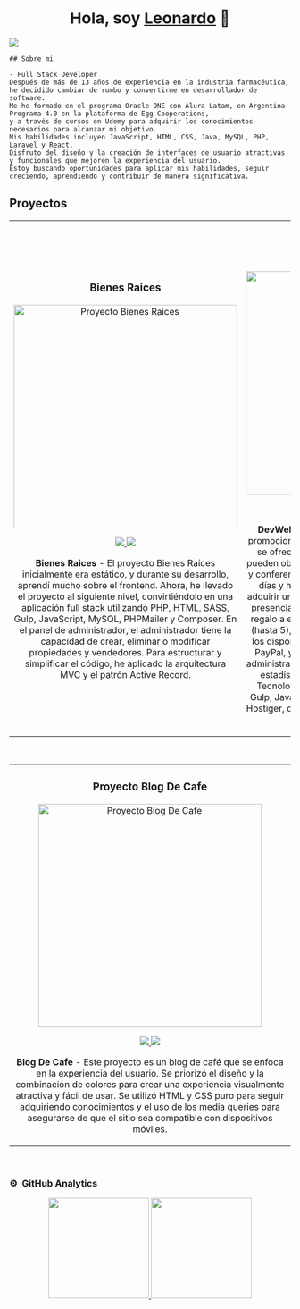 <div align="center">
<h1 align="center">Hola, soy <a href="https://webfreelancerlb.netlify.app/">Leonardo</a> 👋</h1>
</div>
<img src="https://i.imgur.com/Fv1uQkz.png">



    ## Sobre mi
    
    - Full Stack Developer
    Después de más de 13 años de experiencia en la industria farmacéutica, 
    he decidido cambiar de rumbo y convertirme en desarrollador de software.
    Me he formado en el programa Oracle ONE con Alura Latam, en Argentina Programa 4.0 en la plataforma de Egg Cooperations, 
    y a través de cursos en Udemy para adquirir los conocimientos necesarios para alcanzar mi objetivo. 
    Mis habilidades incluyen JavaScript, HTML, CSS, Java, MySQL, PHP, Laravel y React. 
    Disfruto del diseño y la creación de interfaces de usuario atractivas y funcionales que mejoren la experiencia del usuario. 
    Estoy buscando oportunidades para aplicar mis habilidades, seguir creciendo, aprendiendo y contribuir de manera significativa.


## Proyectos 
<table>
<tr>
<td width="50%">
<h3 align="center">Bienes Raices</h3>
<div align="center">
<a href="https://bienesraiceslb.online/" target="_blank"><img src="https://i.imgur.com/HqtWLYX.png" width="400" alt="Proyecto Bienes Raices"></a>
<p>
<a href="https://github.com/lbasualdo88/BienesRaicesMVC" target="_blank">
<img src="https://img.shields.io/badge/CÓDIGO-ff9?style=for-the-badge&logo=github&logoColor=black">
</a>
<a href="https://bienesraiceslb.online/" target="_blank">
<img src="https://img.shields.io/badge/-deploy-green?style=for-the-badge&color=fbfc40">
</a>
</p>
<p><strong>Bienes Raices</strong> - El proyecto Bienes Raíces inicialmente era estático, y durante su desarrollo, aprendí mucho sobre el frontend. Ahora, he llevado el proyecto al siguiente nivel, convirtiéndolo en una aplicación full stack utilizando PHP, HTML, SASS, Gulp, JavaScript, MySQL, PHPMailer y Composer. En el panel de administrador, el administrador tiene la capacidad de crear, eliminar o modificar propiedades y vendedores. Para estructurar y simplificar el código, he aplicado la arquitectura MVC y el patrón Active Record.</p>
</div>
                                                                                      
</td>

<td width="50%">
               <br>
<h3 align="center">DevWebCamp</h3>
<div align="center">                                       
<a href="https://lbdevwebcamp.online/" target="_blank"><img src="https://imgur.com/p399X3w.png" width="400" alt="Proyecto Mi Org"></a>
<br>
<p>
<a href="https://github.com/lbasualdo88/DevWebCamp_inicio" target="_blank">
<img src="https://img.shields.io/badge/C%C3%93DIGO-80ffaa?style=for-the-badge&logo=github&logoColor=black">
</a>
<a href="https://lbdevwebcamp.online/" target="_blank">
<img src="https://img.shields.io/badge/-deploy-green?style=for-the-badge&color=3fFD7f">
</a>
</p>
</p><strong>DevWebCamp</strong> - El proyecto es una página que promociona un festival de desarrollo (dev) en el que se ofrecen talleres y conferencias. Los usuarios pueden obtener información sobre el evento, talleres y conferencias, incluyendo detalles sobre ponentes, días y horarios. Además, los asistentes pueden adquirir un pase para participar en el festival: virtual, presencial o gratuito. El pase presencial incluye un regalo a elección. Al elegir qué conferencias asistir (hasta 5), ocuparán un lugar que se descontará de los disponibles. El pago es con tarjeta de crédito o PayPal, y es necesario registrarse. La sección de administrador permite editar eventos y ponentes, ver estadísticas y una gráfica de regalos elegidos. Tecnologías: framework similar a Laravel, SASS, Gulp, JavaScript y PHP. El proyecto está alojado en Hostiger, donde pueden verlo y simular la compra de un pase.</p>
</div>                                                             
</table>                                                                                 
</div>
<br>

<table>
<tr>
<td width="100%">
<h3 align="center">Proyecto Blog De Cafe</h3>
<div align="center">
<a href="https://blogdecaffe-lb.netlify.app/" target="_blank"><img src="https://i.imgur.com/K9HLs67.png" width="400" alt="Proyecto Blog De Cafe"></a>
<p>
<a href="https://github.com/lbasualdo88/blogdecafe-lb.github.io" target="_blank">
<img src="https://img.shields.io/badge/CÓDIGO-ff9?style=for-the-badge&logo=github&logoColor=black">
</a>
<a href="https://blogdecaffe-lb.netlify.app/" target="_blank">
<img src="https://img.shields.io/badge/-deploy-green?style=for-the-badge&color=fbfc40">
</a>
</p>
<p><strong>Blog De Cafe</strong> - Este proyecto es un blog de café que se enfoca en la experiencia del usuario. Se priorizó el diseño y la combinación de colores para crear una experiencia visualmente atractiva y fácil de usar. Se utilizó HTML y CSS puro para seguir adquiriendo conocimientos y el uso de los media queries para asegurarse de que el sitio sea compatible con dispositivos móviles.</p>
</div>
                                                                                      
</td>                                                    
</table>                                                                                 
</div>
<br>

### ⚙️ &nbsp;GitHub Analytics

<p align="center">
<a href="https://github.com/lbasualdo88">
  <img height="180em" src="https://github-readme-stats-eight-theta.vercel.app/api?username=lbasualdo88&show_icons=true&theme=algolia&include_all_commits=true&count_private=true"/>
  <img height="180em" src="https://github-readme-stats-eight-theta.vercel.app/api/top-langs/?username=lbasualdo88&layout=compact&langs_count=8&theme=algolia"/>
</a>
</p>
